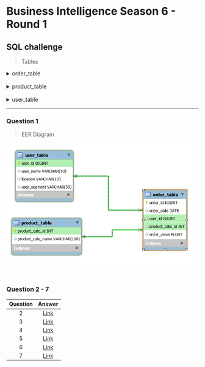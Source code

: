 # Business Intelligence Season 6 - Round 1

## SQL challenge
> Tables
<details>
	<summary>order_table</summary>

| order_id | order_date | user_id | product_cate_id | order_value |
| ---: | ---: | ---: | ---: | ---: |
| 150151 | 01/05/2021 | 101 | 1 | 150000 |
| 178151 | 06/05/2021 | 102 | 5 | 300000 |
| 178629 | 06/07/2021 | 101 | 2 | 250000 |
| 180053 | 01/07/2021 | 103 | 3 | 89000 |
| 184235 | 10/08/2021 | 102 | 5 | 50000 |
| 196325 | 27/05/2021 | 103 | 4 | 140000 |

</details>
<br>

<details>
	<summary>product_table</summary>

| product_cate_id | product_cate_name |
| ---: | :--- |
| 1 | books |
| 2 | home_decor |
| 3 | ultilities |
| 4 | food |
| 5 | mom_and_baby |
| 6 | electronics |

</details>
<br>

<details>
	<summary>user_table</summary>

| user_id | user_name | location | user_segment |
| ---: | :--- | :--- | :--- |
| 101 | A | HCM | Whale |
| 102 | B | HN | Salon |
| 103 | C | DN | Dolphin |
| 104 | D | HCM | Whale |
| 105 | E | HN | Dolphin |

</details>
<hr>

### Question 1
> EER Diagram

<p align="center">
	<img width="700" src="assets/db_diagram.png">
<p>
<br>

### Question 2 - 7

| Question | Answer |
| :---: | :---: |
| 2 | [Link](answers/question_2.md) |
| 3 | [Link](answers/question_3.md) |
| 4 | [Link](answers/question_4.md) |
| 5 | [Link](answers/question_5.md) |
| 6 | [Link](answers/question_6.md) |
| 7 | [Link](answers/question_7.md) |
